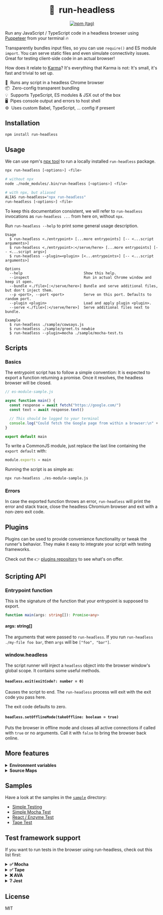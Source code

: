 <h1 align="center">🤖&nbsp;&nbsp;run-headless</h1>

<p align="center">
  <a href="https://www.npmjs.com/package/run-headless" target="_blank"><img alt="npm (tag)" src="https://img.shields.io/npm/v/run-headless.svg?style=flat-square"></a>
</p>

Run any JavaScript / TypeScript code in a headless browser using [Puppeteer](https://github.com/GoogleChrome/puppeteer) from your terminal 🔥

Transparently bundles input files, so you can use `require()` and ES module `import`. You can serve static files and even simulate connectivity issues. Great for testing client-side code in an actual browser!

How does it relate to [Karma](https://karma-runner.github.io)? It's everything that Karma is not: It's small, it's fast and trivial to set up.

🚀&nbsp;&nbsp;Runs any script in a headless Chrome browser<br />
📦&nbsp;&nbsp;Zero-config transparent bundling<br />
💡&nbsp;&nbsp;Supports TypeScript, ES modules &amp; JSX out of the box<br />
🖥&nbsp;&nbsp;Pipes console output and errors to host shell<br />
⚙️&nbsp;&nbsp;Uses custom Babel, TypeScript, ... config if present<br />


## Installation

```sh
npm install run-headless
```

## Usage

We can use npm's [npx tool](https://blog.npmjs.org/post/162869356040/introducing-npx-an-npm-package-runner) to run a locally installed `run-headless` package.

```sh
npx run-headless [<options>] <file>

# without npx
node ./node_modules/.bin/run-headless [<options>] <file>

# with npx, but aliased
ALIAS run-headless="npx run-headless"
run-headless [<options>] <file>
```

To keep this documentation consistent, we will refer to `run-headless` invocations as `run-headless ...` from here on, without `npx`.

Run `run-headless --help` to print some general usage description.

```
Usage
  $ run-headless <./entrypoint> [...more entrypoints] [-- <...script arguments>]
  $ run-headless <./entrypoint>:</serve/here> [...more entrypoints] [-- <...script args>]
  $ run-headless --plugin=<plugin> [<...entrypoints>] [-- <...script arguments>]

Options
  --help                            Show this help.
  --inspect                         Run in actual Chrome window and keep it open.
  --bundle <./file>[:</serve/here>] Bundle and serve additional files, but don't inject them.
  --p <port>, --port <port>         Serve on this port. Defaults to random port.
  --plugin <plugin>                 Load and apply plugin <plugin>.
  --serve <./file>[:</serve/here>]  Serve additional files next to bundle.

Example
  $ run-headless ./sample/cowsays.js
  $ run-headless ./sample/greet.ts newbie
  $ run-headless --plugin=mocha ./sample/mocha-test.ts
```


## Scripts

### Basics

The entrypoint script has to follow a simple convention: It is expected to export a function returning a promise. Once it resolves, the headless browser will be closed.

```js
// es-module-sample.js

async function main() {
  const response = await fetch("https://google.com/")
  const text = await response.text()

  // This should be logged to your terminal
  console.log("Could fetch the Google page from within a browser:\n" + text)
}

export default main
```

To write a CommonJS module, just replace the last line containing the `export default` with:

```js
module.exports = main
```

Running the script is as simple as:

```sh
npx run-headless ./es-module-sample.js
```

### Errors

In case the exported function throws an error, `run-headless` will print the error and stack trace, close the headless Chromium browser and exit with a non-zero exit code.


## Plugins

Plugins can be used to provide convenience functionality or tweak the runner's behavior. They make it easy to integrate your script with testing frameworks.

Check out the 👉 [plugins repository](https://github.com/andywer/run-headless-plugins) to see what's on offer.


## Scripting API

### Entrypoint function

This is the signature of the function that your entrypoint is supposed to export.

```ts
function main(args: string[]): Promise<any>
```

#### args: string[]

The arguments that were passed to `run-headless`. If you run `run-headless ./my-file foo bar`, then `args` will be `["foo", "bar"]`.

### window.headless

The script runner will inject a `headless` object into the browser window's global scope. It contains some useful methods.

#### `headless.exit(exitCode?: number = 0)`

Causes the script to end. The `run-headless` process will exit with the exit code you pass here.

The exit code defaults to zero.

#### `headless.setOfflineMode(takeOffline: boolean = true)`

Puts the browser in offline mode and closes all active connections if called with `true` or no arguments. Call it with `false` to bring the browser back online.


## More features

<details>
<summary>
  <b>Environment variables</b>
</summary>

<br>

You can access all environment variables of the host shell in your scripts as `process.env.VARIABLENAME`.
</details>

<details>
<summary>
  <b>Source Maps</b>
</summary>

<br>

If an error is thrown, you will see the error and stack trace in your host shell. The stack trace will reference your source file lines, not the line in the bundle file that is actually served to the browser under the hood.
</details>

## Samples

Have a look at the samples in the [`sample`](./sample) directory:

- [Simple Testing](./sample/basic)
- [Simple Mocha Test](./sample/mocha)
- [React / Enzyme Test](./sample/mocha-enzyme)
- [Tape Test](./sample/tape)


## Test framework support

If you want to run tests in the browser using run-headless, check out this list first:

<details>
<summary>
  <b>✅ Mocha</b>
</summary>

<br>

Works great when used with the [Mocha Plugin](https://github.com/andywer/run-headless-plugins/tree/master/packages/run-headless-plugin-mocha). See [`sample/mocha`](./sample/mocha) or [`sample/mocha-enzyme`](./sample/mocha-enzyme).
</details>

<details>
<summary>
  <b>✅ Tape</b>
</summary>

<br>

Works like a charm, see [`sample/tape`](./sample/tape).
</details>

<details>
<summary>
  <b>❌ AVA</b>
</summary>

<br>

Currently not possible, since it's testing library and test runner code are too tightly coupled.
</details>

<details>
<summary>
  <b>❔ Jest</b>
</summary>

<br>

Didn't try yet.
</details>

## License

MIT
